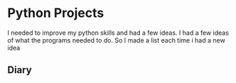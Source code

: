 # Python Projects
I needed to improve my python skills and had a few ideas. I had a few ideas of what the programs needed to do. So I made a list each time i had a new idea

## Diary
